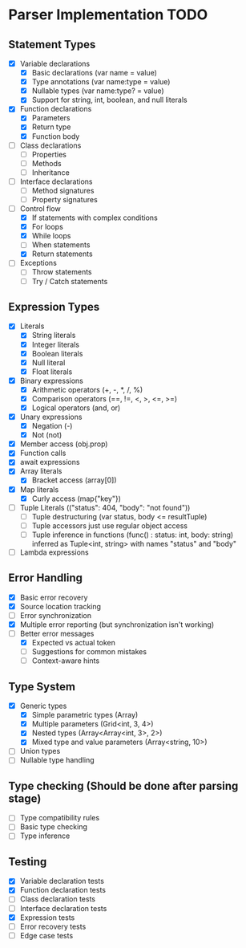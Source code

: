 # Parser Implementation TODO

## Statement Types
- [x] Variable declarations
  - [x] Basic declarations (var name = value)
  - [x] Type annotations (var name:type = value)
  - [x] Nullable types (var name:type? = value)
  - [x] Support for string, int, boolean, and null literals
- [x] Function declarations
  - [x] Parameters
  - [x] Return type
  - [x] Function body
- [ ] Class declarations
  - [ ] Properties
  - [ ] Methods
  - [ ] Inheritance
- [ ] Interface declarations
  - [ ] Method signatures
  - [ ] Property signatures
- [ ] Control flow
  - [x] If statements with complex conditions
  - [x] For loops
  - [x] While loops
  - [ ] When statements
  - [x] Return statements
- [ ] Exceptions
  - [ ] Throw statements
  - [ ] Try / Catch statements

## Expression Types
- [x] Literals
  - [x] String literals
  - [x] Integer literals
  - [x] Boolean literals
  - [x] Null literal
  - [x] Float literals
- [x] Binary expressions
  - [x] Arithmetic operators (+, -, *, /, %)
  - [x] Comparison operators (==, !=, <, >, <=, >=)
  - [x] Logical operators (and, or)
- [x] Unary expressions
  - [x] Negation (-)
  - [x] Not (not)
- [x] Member access (obj.prop)
- [x] Function calls
- [x] await expressions
- [x] Array literals
  - [x] Bracket access (array[0])
- [x] Map literals
  - [x] Curly access (map{"key"})
- [ ] Tuple Literals (("status": 404, "body": "not found"))
  - [ ] Tuple destructuring (var status, body <= resultTuple)
  - [ ] Tuple accessors just use regular object access
  - [ ] Tuple inference in functions (func() : status: int, body: string) inferred as Tuple<int, string> with names "status" and "body"
- [ ] Lambda expressions

## Error Handling
- [x] Basic error recovery
- [x] Source location tracking
- [ ] Error synchronization
- [x] Multiple error reporting (but synchronization isn't working)
- [ ] Better error messages
  - [x] Expected vs actual token
  - [ ] Suggestions for common mistakes
  - [ ] Context-aware hints

## Type System
- [x] Generic types
  - [x] Simple parametric types (Array<int>)
  - [x] Multiple parameters (Grid<int, 3, 4>)
  - [x] Nested types (Array<Array<int, 3>, 2>)
  - [x] Mixed type and value parameters (Array<string, 10>)
- [ ] Union types
- [ ] Nullable type handling

## Type checking (Should be done after parsing stage)
- [ ] Type compatibility rules
- [ ] Basic type checking
- [ ] Type inference

## Testing
- [x] Variable declaration tests
- [x] Function declaration tests
- [ ] Class declaration tests
- [ ] Interface declaration tests
- [x] Expression tests
- [ ] Error recovery tests
- [ ] Edge case tests
